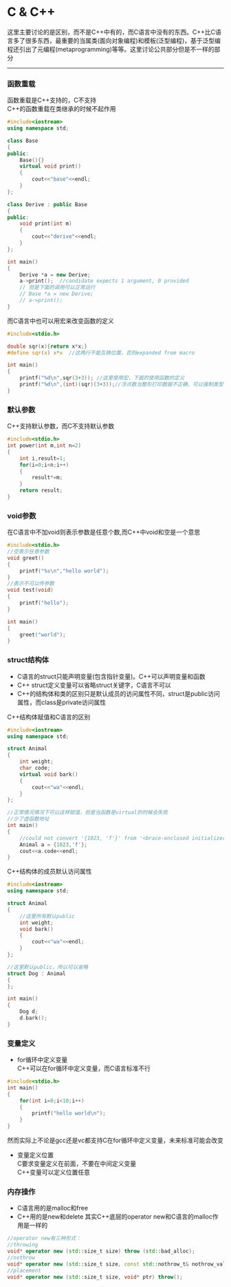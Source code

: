 # C & C++
这里主要讨论的是区别，而不是C++中有的，而C语言中没有的东西。C++比C语言多了很多东西，最重要的当属类(面向对象编程)和模板(泛型编程)，基于泛型编程还引出了元编程(metaprogramming)等等。这里讨论公共部分但是不一样的部分
***
### 函数重载  
函数重载是C++支持的，C不支持  
C++的函数重载在类继承的时候不起作用
```C++
#include<iostream>
using namespace std;

class Base
{
public:
    Base(){}
    virtual void print()
    {
        cout<<"base"<<endl;
    }
};

class Derive : public Base
{
public:
    void print(int m)
    {
        cout<<"derive"<<endl;
    }
};

int main()
{
    Derive *a = new Derive;
    a->print();  //candidate expects 1 argument, 0 provided
    // 但是下面的调用可以正常运行
    // Base *a = new Derive;
    // a->print();  
}

```
而C语言中也可以用宏来改变函数的定义
```C
#include<stdio.h>

double sqr(x){return x*x;}
#define sqr(x) x*x  //这两行不能互换位置，否则expanded from macro 

int main()
{
    printf("%d\n",sqr(3+3)); //这里使用宏，下面的使用函数的定义
    printf("%d\n",(int)(sqr)(3+3));//浮点数当整形打印数据不正确，可以强制类型转化
}
```
### 默认参数
C++支持默认参数，而C不支持默认参数
```C++
#include<stdio.h>
int power(int m,int n=2)
{
    int i,result=1;
    for(i=0;i<n;i++)
    {
        result*=m;
    }
    return result;
}
```
### void参数
在C语言中不加void则表示参数是任意个数,而C++中void和空是一个意思
```C
#include<stdio.h>
//空表示任意参数
void greet()
{
    printf("%s\n","hello world");
}
//表示不可以传参数
void test(void)
{
    printf("hello");
}

int main()
{
    greet("world");
}
```
### struct结构体
- C语言的struct只能声明变量(包含指针变量)。C++可以声明变量和函数
- C++ struct定义变量可以省略struct关键字，C语言不可以
- C++的结构体和类的区别只是默认成员的访问属性不同，struct是public访问属性，而class是private访问属性  

C++结构体赋值和C语言的区别
```C++
#include<iostream>
using namespace std;

struct Animal
{
    int weight;
    char code;
    virtual void bark()
    {
        cout<<"wa"<<endl;
    }
};

//正常情况情况下可以这样赋值，但是当函数是virtual的时候会失败
//少了虚函数地址
int main()
{
    //could not convert '{1023, 'f'}' from '<brace-enclosed initializer list>' to 'Animal'
    Animal a = {1023,'f'};
    cout<<a.code<<endl;
}
```
C++结构体的成员默认访问属性
```C++
#include<iostream>
using namespace std;

struct Animal
{
    //这里所有默认public
    int weight;
    void bark()
    {
        cout<<"wa"<<endl;
    }
};

//这里默认public，所以可以省略
struct Dog : Animal
{
};

int main()
{
    Dog d;
    d.bark();
}
```

### 变量定义  
- for循环中定义变量  
C++可以在for循环中定义变量，而C语言标准不行
```C++
#include<stdio.h>
int main()
{
    for(int i=0;i<10;i++)
    {
        printf("hello world\n");
    }
}
```
然而实际上不论是gcc还是vc都支持C在for循环中定义变量，未来标准可能会改变

- 变量定义位置  
C要求变量定义在前面，不要在中间定义变量  
C++变量可以定义位置任意
### 内存操作
- C语言用的是malloc和free  
- C++用的是new和delete
其实C++底层的operator new和C语言的malloc作用是一样的
```C++
//operator new有三种形式：
//throwing
void* operator new (std::size_t size) throw (std::bad_alloc);
//nothrow
void* operator new (std::size_t size, const std::nothrow_t& nothrow_value) throw();
//placement
void* operator new (std::size_t size, void* ptr) throw();
```